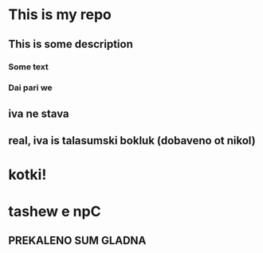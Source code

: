 # This is my repo
## This is some description
### Some text
### Dai pari we
## iva ne stava
## real, iva is talasumski bokluk (dobaveno ot nikol)
# kotki!
# tashew e npC
## PREKALENO SUM GLADNA
